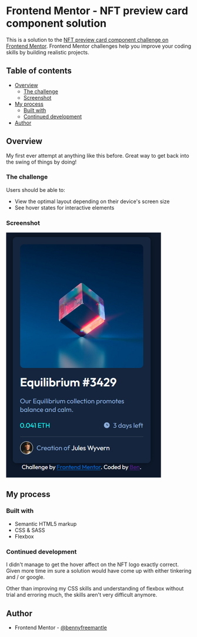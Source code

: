 # Frontend Mentor - NFT preview card component solution

This is a solution to the [NFT preview card component challenge on Frontend Mentor](https://www.frontendmentor.io/challenges/nft-preview-card-component-SbdUL_w0U). Frontend Mentor challenges help you improve your coding skills by building realistic projects.

## Table of contents

- [Overview](#overview)
  - [The challenge](#the-challenge)
  - [Screenshot](#screenshot)
- [My process](#my-process)
  - [Built with](#built-with)
  - [Continued development](#continued-development)
- [Author](#author)

## Overview

My first ever attempt at anything like this before. Great way to get back into the swing of things by doing!

### The challenge

Users should be able to:

- View the optimal layout depending on their device's screen size
- See hover states for interactive elements

### Screenshot

![](./Capture.PNG)

## My process

### Built with

- Semantic HTML5 markup
- CSS & SASS
- Flexbox

### Continued development

I didn't manage to get the hover affect on the NFT logo exactly correct. Given more time im sure a solution would have come up with either tinkering and / or google.

Other than improving my CSS skills and understanding of flexbox without trial and erroring much, the skills aren't very difficult anymore.

## Author

- Frontend Mentor - [@bennyfreemantle](https://www.frontendmentor.io/profile/bennyfreemantle)
